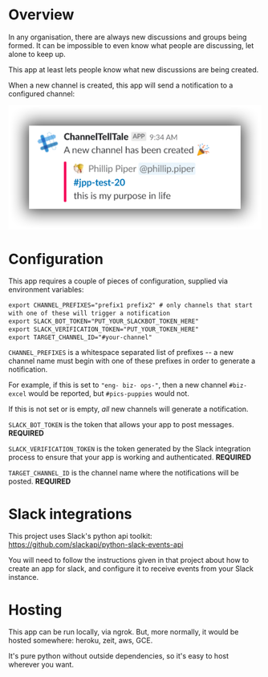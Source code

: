# Overview

In any organisation, there are always new discussions and groups being formed. It can be impossible to even know
what people are discussing, let alone to keep up. 

This app at least lets people know what new discussions are being created.

When a new channel is created, this app will send a notification to a configured channel:

![New channel notification](/images/sshot-notification.png?raw=true "New Channel Notification")

# Configuration

This app requires a couple of pieces of configuration, supplied via environment variables:

    export CHANNEL_PREFIXES="prefix1 prefix2" # only channels that start with one of these will trigger a notification
    export SLACK_BOT_TOKEN="PUT_YOUR_SLACKBOT_TOKEN_HERE"
    export SLACK_VERIFICATION_TOKEN="PUT_YOUR_TOKEN_HERE"
    export TARGET_CHANNEL_ID="#your-channel"
   
`CHANNEL_PREFIXES` is a whitespace separated list of prefixes -- a new channel name must begin with one of these
prefixes in order to generate a notification.

For example, if this is set to `"eng- biz- ops-"`, then a new channel `#biz-excel` would be reported, but `#pics-puppies` would not.

If this is not set or is empty, *all* new channels will generate a notification. 

`SLACK_BOT_TOKEN` is the token that allows your app to post messages. **REQUIRED**

`SLACK_VERIFICATION_TOKEN` is the token generated by the Slack integration process to ensure that your app is working and authenticated. **REQUIRED**

`TARGET_CHANNEL_ID` is the channel name where the notifications will be posted. **REQUIRED**

# Slack integrations

This project uses Slack's python api toolkit: https://github.com/slackapi/python-slack-events-api

You will need to follow the instructions given in that project about how to create an app for slack, and configure it to receive events from your Slack instance.

# Hosting

This app can be run locally, via ngrok. But, more normally, it would be hosted somewhere: heroku, zeit, aws, GCE. 

It's pure python without outside dependencies, so it's easy to host wherever you want.
